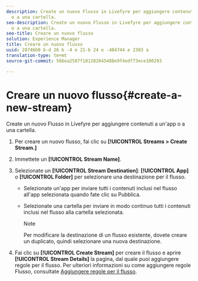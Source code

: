 ```yaml
---
description: Create un nuovo Flusso in Livefyre per aggiungere contenuti a un'app
  o a una cartella.
seo-description: Create un nuovo Flusso in Livefyre per aggiungere contenuti a un'app
  o a una cartella.
seo-title: Creare un nuovo flusso
solution: Experience Manager
title: Creare un nuovo flusso
uuid: 2874660 b-d 26 b -4 e 21-b 24 e -484744 e 2303 a
translation-type: tm+mt
source-git-commit: 566ea2587f101202045488e9f4edf73ece100293

---
```



# Creare un nuovo flusso{#create-a-new-stream}

Create un nuovo Flusso in Livefyre per aggiungere contenuti a un'app o a una cartella.

1. Per creare un nuovo flusso, fai clic su **[!UICONTROL Streams > Create Stream.]**
1. Immettete un **[!UICONTROL Stream Name]**.
1. Selezionate un **[!UICONTROL Stream Destination]**: **[!UICONTROL App]** o **[!UICONTROL Folder]** per selezionare una destinazione per il flusso.

   * Selezionate un'app per inviare tutti i contenuti inclusi nel flusso all'app selezionata quando fate clic su Pubblica.
   * Selezionate una cartella per inviare in modo continuo tutti i contenuti inclusi nel flusso alla cartella selezionata.

      >[!NOTE]
      >
      >Per modificare la destinazione di un flusso esistente, dovete creare un duplicato, quindi selezionare una nuova destinazione.

1. Fai clic su **[!UICONTROL Create Stream]** per creare il flusso e aprire **[!UICONTROL Stream Details]** la pagina, dal quale puoi aggiungere regole per il flusso. Per ulteriori informazioni su come aggiungere regole Flusso, consultate [Aggiungere regole per il flusso](../c-streams/t-add-rules-for-your-stream.md#t_add_rules_for_your_stream).
